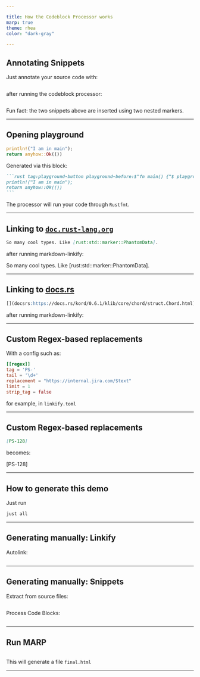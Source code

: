 ```yaml
---

title: How the Codeblock Processor works
marp: true
theme: rhea
color: "dark-gray"

---
```


## Annotating Snippets

Just annotate your source code with:

````rust marker:meta

````
after running the codeblock processor:

````rust marker:snippet

````

Fun fact:
the two snippets above are inserted using two nested markers.

---

## Opening playground

````rust tag:playground-button playground-before:$"fn main() {"$ playground-after:$"}"$
println!("I am in main");
return anyhow::Ok(())
````

Generated via this block:

``````md marker:plsnippet
```rust tag:playground-button playground-before:$"fn main() {"$ playground-after:$"}"$
println!("I am in main");
return anyhow::Ok(())
```
``````

The processor will run your code through `Rustfmt`.

---

## Linking to [`doc.rust-lang.org`](http://doc.rust-lang.org)

````md
So many cool types. Like [rust:std::marker::PhantomData].
````

after running markdown-linkify:

So many cool types. Like [rust:std::marker::PhantomData].

---

## Linking to [docs.rs](https://docs.rs)

````md
[](docsrs:https://docs.rs/kord/0.6.1/klib/core/chord/struct.Chord.html)
````

after running markdown-linkify:

[](docsrs:https://docs.rs/kord/0.6.1/klib/core/chord/struct.Chord.html)

---

## Custom Regex-based replacements

With a config such as:

````toml
[[regex]]
tag = 'PS-'
tail = '\d+'
replacement = "https://internal.jira.com/$text"
limit = 1
strip_tag = false
````

for example, in `linkify.toml`

---

## Custom Regex-based replacements

````md
[PS-128]
````

becomes:

[PS-128]

---

## How to generate this demo

Just run

````bash
just all
````

---

## Generating manually: Linkify

Autolink:

````bash marker:autolink

````

---

## Generating manually: Snippets

Extract from source files:
````bash marker:extractsnippets

````

Process Code Blocks:
````bash marker:codeblocks

````

---

## Run MARP

````bash marker:runmarp

````

This will generate a file `final.html`

---
